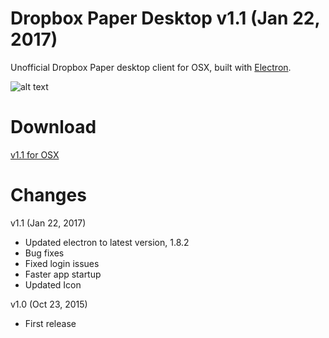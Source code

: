 # Dropbox Paper Desktop v1.1 (Jan 22, 2017)

Unofficial Dropbox Paper desktop client for OSX, built with [Electron](http://electron.atom.io/).

![alt text](https://raw.githubusercontent.com/anaqi/Dropbox-Paper-Desktop/master/assets/screenshot.png)


# Download
[v1.1 for OSX](https://github.com/anaqi/Dropbox-Paper-Desktop/releases)



# Changes

v1.1 (Jan 22, 2017)
  - Updated electron to latest version, 1.8.2
  - Bug fixes
  - Fixed login issues
  - Faster app startup
  - Updated Icon

v1.0 (Oct 23, 2015)
  - First release

